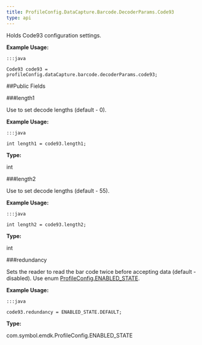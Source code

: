 ```yaml
---
title: ProfileConfig.DataCapture.Barcode.DecoderParams.Code93
type: api
---
```



Holds Code93 configuration settings. 
 
 

**Example Usage:**
	
	:::java
	
	Code93 code93 = profileConfig.dataCapture.barcode.decoderParams.code93;
	


##Public Fields

###length1

Use to set decode lengths (default - 0). 
 
 

**Example Usage:**
	
	:::java
	
	int length1 = code93.length1;
	


**Type:**

int

###length2

Use to set decode lengths (default - 55). 
 
 

**Example Usage:**
	
	:::java
	
	int length2 = code93.length2;
	


**Type:**

int

###redundancy

Sets the reader to read the bar code twice before accepting data (default - disabled). 
 Use enum [ ProfileConfig.ENABLED_STATE](../ProfileConfig-ENABLED_STATE). 
 
 

**Example Usage:**
	
	:::java
	
	code93.redundancy = ENABLED_STATE.DEFAULT;
	


**Type:**

com.symbol.emdk.ProfileConfig.ENABLED_STATE

